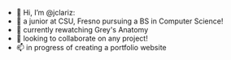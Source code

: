 - 👋 Hi, I’m @jclariz:
- 👀 a junior at CSU, Fresno pursuing a BS in Computer Science! 
- 🌱 currently rewatching Grey's Anatomy
- 💞️ looking to collaborate on any project! 
- 📫 in progress of creating a portfolio website

<!---
jclariz/jclariz is a ✨ special ✨ repository because its `README.md` (this file) appears on your GitHub profile.
You can click the Preview link to take a look at your changes.
--->
